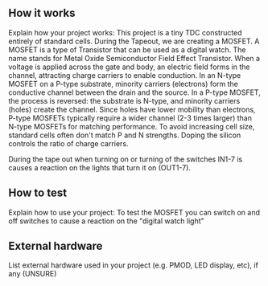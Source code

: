 <!---

This file is used to generate your project datasheet. Please fill in the information below and delete any unused
sections.

You can also include images in this folder and reference them in the markdown. Each image must be less than
512 kb in size, and the combined size of all images must be less than 1 MB.
-->

## How it works

Explain how your project works: This project is a tiny TDC constructed entirely of standard cells. During the Tapeout, we are creating a MOSFET. A MOSFET is a type of Transistor that can be used as a digital watch. The name stands for Metal Oxide Semiconductor Field Effect Transistor. When a voltage is applied across the gate and body, an electric field forms in the channel, attracting charge carriers to enable conduction. In an N-type MOSFET on a P-type substrate, minority carriers (electrons) form the conductive channel between the drain and the source. In a P-type MOSFET, the process is reversed: the substrate is N-type, and minority carriers (holes) create the channel. Since holes have lower mobility than electrons, P-type MOSFETs typically require a wider channel (2-3 times larger) than N-type MOSFETs for matching performance. To avoid increasing cell size, standard cells often don't match P and N strengths. Doping the silicon controls the ratio of charge carriers.

During the tape out when turning on or turning of the switches IN1-7 is causes a reaction on the lights that turn it on (OUT1-7). 

## How to test

Explain how to use your project: To test the MOSFET you can switch on and off switches to cause a reaction on the "digital watch light"

## External hardware

List external hardware used in your project (e.g. PMOD, LED display, etc), if any (UNSURE)
